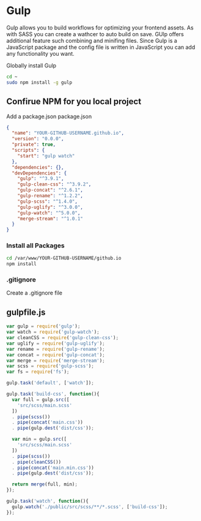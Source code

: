 # Gulp

Gulp allows you to build workflows for optimizing your frontend assets. As with SASS you can create a wathcer to auto build on save. GUlp offers additional feature such combining and minifing files. Since Gulp is a JavaScript package and the config file is written in JavaScript you can add any functionality you want.


Globally install Gulp

```sh
cd ~
sudo npm install -g gulp
```

## Confirue NPM for you local project
Add a package.json
package.json
```json
{
  "name": "YOUR-GITHUB-USERNAME.github.io",
  "version": "0.0.0",
  "private": true,
  "scripts": {
    "start": "gulp watch"
  },
  "dependencies": {},
  "devDependencies": {
    "gulp": "^3.9.1",
    "gulp-clean-css": "^3.9.2",
    "gulp-concat": "^2.6.1",
    "gulp-rename": "^1.2.2",
    "gulp-scss": "^1.4.0",
    "gulp-uglify": "^3.0.0",
    "gulp-watch": "^5.0.0",
    "merge-stream": "^1.0.1"
  }
}
```

### Install all Packages

```sh
cd /var/www/YOUR-GITHUB-USERNAME/github.io
npm install
```

### .gitignore

Create a .gitignore file


## gulpfile.js

```js
var gulp = require('gulp');
var watch = require('gulp-watch');
var cleanCSS = require('gulp-clean-css');
var uglify = require('gulp-uglify');
var rename = require('gulp-rename');
var concat = require('gulp-concat');
var merge = require('merge-stream');
var scss = require('gulp-scss');
var fs = require('fs');

gulp.task('default', ['watch']);

gulp.task('build-css', function(){
  var full = gulp.src([
    'src/scss/main.scss'
  ])
  . pipe(scss())
  . pipe(concat('main.css'))
  . pipe(gulp.dest('dist/css'));

  var min = gulp.src([
    'src/scss/main.scss'
  ])
  . pipe(scss())
  . pipe(cleanCSS())
  . pipe(concat('main.min.css'))
  . pipe(gulp.dest('dist/css'));

  return merge(full, min);
});

gulp.task('watch', function(){
  gulp.watch('./public/src/scss/**/*.scss', ['build-css']);
});
```